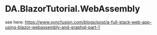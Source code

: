 # DA.BlazorTutorial.WebAssembly
see here: https://www.syncfusion.com/blogs/post/a-full-stack-web-app-using-blazor-webassembly-and-graphql-part-1
